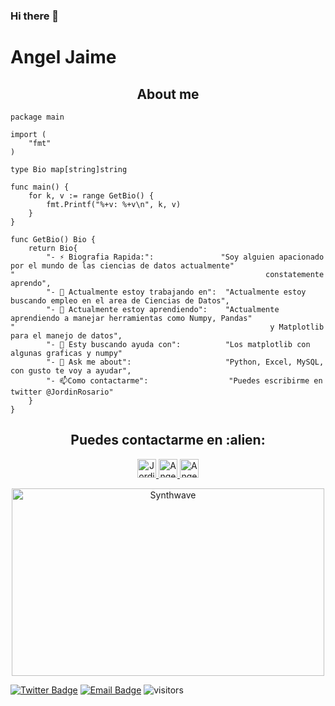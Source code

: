 ### Hi there 👋
# Angel Jaime

<h2 align="center">About me</h2>

```golang
package main

import (
	"fmt"
)

type Bio map[string]string

func main() {
	for k, v := range GetBio() {
		fmt.Printf("%+v: %+v\n", k, v)
	}
}

func GetBio() Bio {
	return Bio{
		"- ⚡ Biografia Rapida:":               "Soy alguien apacionado por el mundo de las ciencias de datos actualmente"
"                                                        constatemente aprendo",
		"- 🔭 Actualmente estoy trabajando en":  "Actualmente estoy buscando empleo en el area de Ciencias de Datos",
		"- 🌱 Actualmente estoy aprendiendo":    "Actualmente aprendiendo a manejar herramientas como Numpy, Pandas"
"                                                         y Matplotlib para el manejo de datos",
		"- 🤔 Esty buscando ayuda con":          "Los matplotlib con algunas graficas y numpy"
		"- 💬 Ask me about":                     "Python, Excel, MySQL, con gusto te voy a ayudar",
		"- 📫Como contactarme":                  "Puedes escribirme en twitter @JordinRosario"
	}
}
```

<h2 align="center">Puedes contactarme en :alien:</h2>

<p align="center">
  <a href="https://dev.to/jordinrosario">
    <img src="https://d2fltix0v2e0sb.cloudfront.net/dev-badge.svg" alt="Jordin Jose Rosario Porfile" height="30" width="30">
  </a>

  <a href="https://www.linkedin.com/in/jordin-c-682047137/">
    <img src="https://www.vectorlogo.zone/logos/linkedin/linkedin-icon.svg" alt="Angel Santiago Jaime Zavala's LinkedIn Profile" height="30" width="30">
  </a>

  <a href="https://es.stackoverflow.com/users/288240/jordinrosario">
    <img src="https://www.vectorlogo.zone/logos/stackoverflow/stackoverflow-icon.svg" alt="Angel Santiago Jaime Zavala's Stack Overflow Profile" height="30" width="30">
  </a>

  
  
  
  


<p align="center"><img src="https://thumbs.gfycat.com/GoodnaturedFondGaur-size_restricted.gif" alt="Synthwave" height="300" width="500"></p>

[![Twitter Badge](https://img.shields.io/badge/-Twitter-1da1f2?style=flat-square&labelColor=1da1f2&logo=twitter&logoColor=white&link=https://twitter.com/Yaronzz)](https://twitter.com/JordinRosario)
[![Email Badge](https://img.shields.io/badge/-Email-c14438?style=flat-square&logo=Gmail&logoColor=white&link=mailto:jordinjose2003@gmail.com)](mailto:jordinjose2003@gmail.com)
![visitors](https://visitor-badge.laobi.icu/badge?page_id=JordinRosario)







